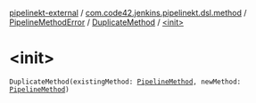 [pipelinekt-external](../../../index.md) / [com.code42.jenkins.pipelinekt.dsl.method](../../index.md) / [PipelineMethodError](../index.md) / [DuplicateMethod](index.md) / [&lt;init&gt;](./-init-.md)

# &lt;init&gt;

`DuplicateMethod(existingMethod: `[`PipelineMethod`](../../../com.code42.jenkins.pipelinekt.core.method/-pipeline-method/index.md)`, newMethod: `[`PipelineMethod`](../../../com.code42.jenkins.pipelinekt.core.method/-pipeline-method/index.md)`)`